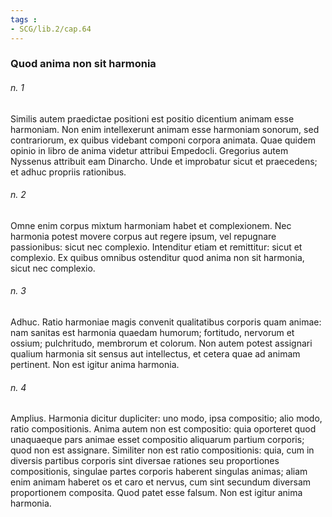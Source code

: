 ```yaml
---
tags : 
- SCG/lib.2/cap.64
---
```


### Quod anima non sit harmonia

###### n. 1
Similis autem praedictae positioni est positio dicentium animam esse harmoniam. Non enim intellexerunt animam esse harmoniam sonorum, sed contrariorum, ex quibus videbant componi corpora animata. Quae quidem opinio in libro de anima videtur attribui Empedocli. Gregorius autem Nyssenus attribuit eam Dinarcho. Unde et improbatur sicut et praecedens; et adhuc propriis rationibus.

###### n. 2
Omne enim corpus mixtum harmoniam habet et complexionem. Nec harmonia potest movere corpus aut regere ipsum, vel repugnare passionibus: sicut nec complexio. Intenditur etiam et remittitur: sicut et complexio. Ex quibus omnibus ostenditur quod anima non sit harmonia, sicut nec complexio.

###### n. 3
Adhuc. Ratio harmoniae magis convenit qualitatibus corporis quam animae: nam sanitas est harmonia quaedam humorum; fortitudo, nervorum et ossium; pulchritudo, membrorum et colorum. Non autem potest assignari qualium harmonia sit sensus aut intellectus, et cetera quae ad animam pertinent. Non est igitur anima harmonia.

###### n. 4
Amplius. Harmonia dicitur dupliciter: uno modo, ipsa compositio; alio modo, ratio compositionis. Anima autem non est compositio: quia oporteret quod unaquaeque pars animae esset compositio aliquarum partium corporis; quod non est assignare. Similiter non est ratio compositionis: quia, cum in diversis partibus corporis sint diversae rationes seu proportiones compositionis, singulae partes corporis haberent singulas animas; aliam enim animam haberet os et caro et nervus, cum sint secundum diversam proportionem composita. Quod patet esse falsum. Non est igitur anima harmonia.

